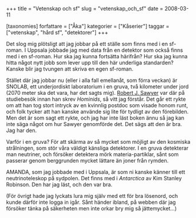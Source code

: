 +++
title = "Vetenskap och sf"
slug = "vetenskap_och_sf"
date = 2008-03-11

[taxonomies]
forfattare = ["Åka"]
kategorier = ["Kåserier"]
taggar = ["vetenskap", "hård sf", "detektorer"]
+++

Det slog mig plötsligt att jag jobbar på ett ställe som finns med i en sf-roman. I Uppsala jobbade jag med data från en detektor som också finns med i en sf-roman. Hur ska jag kunna fortsätta härifrån? Hur ska jag kunna hitta något nytt jobb som lever upp till den här underliga standarden? Kanske blir jag tvungen att skriva en egen sf-roman.

Stället där jag jobbar nu (eller i alla fall emellanåt, som förra veckan) är SNOLAB, ett underjordiskt laboratorium i en gruva, två kilometer under jord (2070 meter ska det vara, har det sagts mig). <a href="http://www.sfwriter.com/">Robert J. Sawyer</a> var där på studiebesök innan han skrev <em>Hominids</em>, så vitt jag förstår.  Det går ett rykte om att han tog stort intryck av en kvinnlig postdoc som visade honom runt, och folk tycker att han kanske använde sig lite för tydligt av den förebilden. Men det är som sagt ett rykte, och jag har inte läst boken ännu så jag kan inte säga något om hur Sawyer genomförde det. Det sägs att den är bra. Jag har den.

Varför i en gruva? För att skärma av så mycket som möjligt av den kosmiska strålningen, som stör våra väldigt känsliga detektorer. I en gruva detekterar man neutriner, och försöker detektera mörk materia-partiklar, sånt som passerar genom berggrunden mycket lättare än joner från rymden.

AMANDA, som jag jobbade med i Uppsala, är som ni kanske känner till ett neutrinoteleskop på sydpolen. Det finns med i <em>Antarctica</em> av Kim Stanley Robinson. Den har jag läst, och den var bra.

(För övrigt hade jag lyckats lura mig själv med ett för bra lösenord, och kunde därför inte logga in igår. Sånt händer ibland, på webben där jag försöker tänka på säkerheten men inte orkar bry mig så jättemycket...)
